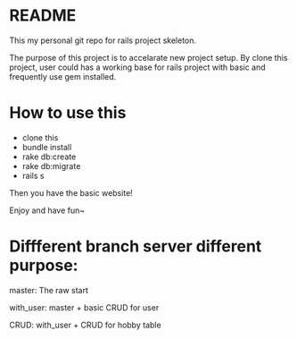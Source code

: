 # README

This my personal git repo for rails project skeleton.

The purpose of this project is to accelarate new project setup. By clone this
project, user could has a working base for rails project with basic and
frequently use gem installed.

# How to use this

* clone this
* bundle install
* rake db:create
* rake db:migrate
* rails s

Then you have the basic website!

Enjoy and have fun~

# Diffferent branch server different purpose:

master:     The raw start

with_user:  master + basic CRUD for user

CRUD:       with_user + CRUD for hobby table

